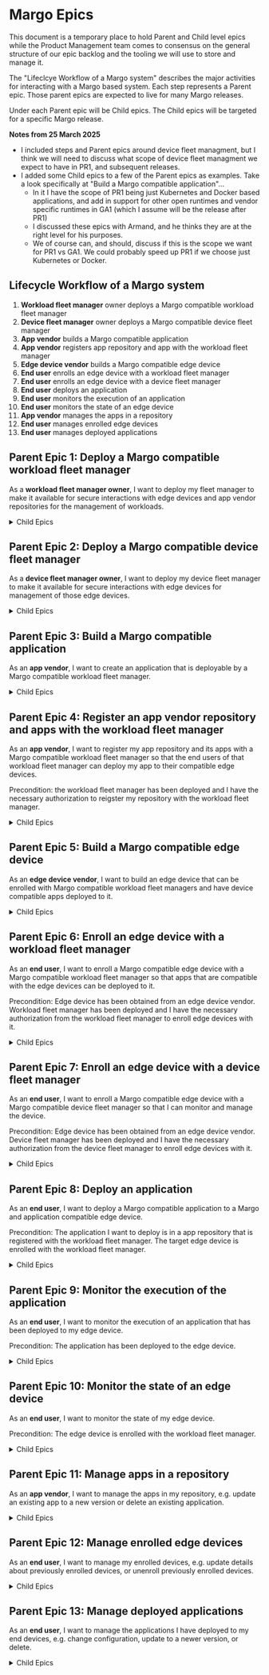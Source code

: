 # Margo Epics

This document is a temporary place to hold Parent and Child level epics while the Product Management team comes to consensus on the general structure of our epic backlog and the tooling we will use to store and manage it.

The "Lifeclcye Workflow of a Margo system" describes the major activities for interacting with a Margo based system. Each step represents a Parent epic. Those parent epics are expected to live for many Margo releases.

Under each Parent epic will be Child epics. The Child epics will be targeted for a specific Margo release.

**Notes from 25 March 2025**
- I included steps and Parent epics around device fleet managment, but I think we will need to discuss what scope of device fleet managment we expect to have in PR1, and subsequent releases.
- I added some Child epics to a few of the Parent epics as examples. Take a look specifically at "Build a Margo compatible application"...
	- In it I have the scope of PR1 being just Kubernetes and Docker based applications, and add in support for other open runtimes and vendor specific runtimes in GA1 (which I assume will be the release after PR1)
	- I discussed these epics with Armand, and he thinks they are at the right level for his purposes.
	- We of course can, and should, discuss if this is the scope we want for PR1 vs GA1. We could probably speed up PR1 if we choose just Kubernetes or Docker. 

<!---
***
## Grandparent Epic
As an end user, I want to be able to use a fleet manager to deploy, manage, and monitor apps on my edge devices. Those apps may come from one to many applications vendors, and the edge devices may come from one to many device vendors. 
***
--->
## Lifecycle Workflow of a Margo system
1. **Workload fleet manager** owner deploys a Margo compatible workload fleet manager
2. **Device fleet manager** owner deploys a Margo compatible device fleet manager
3. **App vendor** builds a Margo compatible application
4. **App vendor** registers app repository and app with the workload fleet manager
5. **Edge device vendor** builds a Margo compatible edge device
6. **End user** enrolls an edge device with a workload fleet manager
7. **End user** enrolls an edge device with a device fleet manager
8. **End user** deploys an application
9. **End user** monitors the execution of an application
10. **End user** monitors the state of an edge device
11. **App vendor** manages the apps in a repository
12. **End user** manages enrolled edge devices
13. **End user** manages deployed applications

## Parent Epic 1: Deploy a Margo compatible workload fleet manager

As a **workload fleet manager owner**, I want to deploy my fleet manager to make it available for secure interactions with edge devices and app vendor repositories for the management of workloads.
<details>
	<summary>Child Epics</summary>

### Child Epic 1.1

As a workload fleet manager owner, I want the Margo spec to define...

- The APIs a workload fleet manager must support to be Margo compliant
- The mechanism for establishing trust with edge devices
- The mechanism for establishing trust with app vendor repositories

Release Target: PR1

</details>

## Parent Epic 2: Deploy a Margo compatible device fleet manager

As a **device fleet manager owner**, I want to deploy my device fleet manager to make it available for secure interactions with edge devices for management of those edge devices.
<details>
	<summary>Child Epics</summary>

### Child Epic 2.1

As a workload fleet manager owner, I want the Margo spec to define...

- The APIs a device fleet manager must support to be Margo compliant
- The mechanism for establishing trust with edge devices
- The mechanism for establishing trust with app vendor repositories

Release Target: GA1

</details>


## Parent Epic 3: Build a Margo compatible application
As an **app vendor**, I want to create an application that is deployable by a Margo compatible workload fleet manager.
<details>
	<summary>Child Epics</summary>

### Child Epic 3.1

As an app vendor, I want the Margo spec to define how to make a Margo compatible application. Specifically, I want the Margo spec to...
- Define the metadata, and format for that metadata, that is used to describe an application
- Define how the deployment specific configuration parameters for an application are described
- Describe the format for defining the edge device requirements of an application
	- The definition should include common standard attributes (e.g. CPU architecture, storage capacity), and also permit for vendor specific attributes.
- Allow an app to be deployed to a Kubernetes based end device, a Docker based end device, or both.

Release Target: PR1

### Child Epic 3.2

As an app vendor, in addition to Kubernetes and Docker, I want the Margo spec to allow me to create an application that requires an alternative open runtime environment or vendor specific runtime environment.

Release Target: GA1

</details>

## Parent Epic 4: Register an app vendor repository and apps with the workload fleet manager
As an **app vendor**, I want to register my app repository and its apps with a Margo compatible workload fleet manager so that the end users of that workload fleet manager can deploy my app to their compatible edge devices.

Precondition: the workload fleet manager has been deployed and I have the necessary authorization to reigster my repository with the workload fleet manager.
<details>
	<summary>Child Epics</summary>

### Child Epic 4.1: Register an app vendor repository with with the workload fleet manager, PR1 Spec
As an app vendor I want the Margo spec to define the mechanism used for an app repository to interact with a workload fleet manager, and the process to register an app repository and its apps with a workload fleet manager.

Release Target: PR1
</details>


## Parent Epic 5: Build a Margo compatible edge device
As an **edge device vendor**, I want to build an edge device that can be enrolled with Margo compatible workload fleet managers and have device compatible apps deployed to it.

<details>
	<summary>Child Epics</summary>
</details>


## Parent Epic 6: Enroll an edge device with a workload fleet manager
As an **end user**, I want to enroll a Margo compatible edge device with a Margo compatible workload fleet manager so that apps that are compatible with the edge devices can be deployed to it. 

Precondition: Edge device has been obtained from an edge device vendor. Workload fleet manager has been deployed and I have the necessary authorization from the workload fleet manager to enroll edge devices with it.

<details>
	<summary>Child Epics</summary>
</details>

## Parent Epic 7: Enroll an edge device with a device fleet manager
As an **end user**, I want to enroll a Margo compatible edge device with a Margo compatible device fleet manager so that I can monitor and manage the device. 

Precondition: Edge device has been obtained from an edge device vendor. Device fleet manager has been deployed and I have the necessary authorization from the device fleet manager to enroll edge devices with it.

<details>
	<summary>Child Epics</summary>
</details>

## Parent Epic 8: Deploy an application
As an **end user**, I want to deploy a Margo compatible application to a Margo and application compatible edge device.

Precondition: The application I want to deploy is in a app repository that is registered with the workload fleet manager. The target edge device is enrolled with the workload fleet manager. 

<details>
	<summary>Child Epics</summary>
</details>

## Parent Epic 9: Monitor the execution of the application
As an **end user**, I want to monitor the execution of an application that has been deployed to my edge device.

Precondition: The application has been deployed to the edge device.

<details>
	<summary>Child Epics</summary>
</details>

## Parent Epic 10: Monitor the state of an edge device
As an **end user**, I want to monitor the state of my edge device.

Precondition: The edge device is enrolled with the workload fleet manager.

<details>
	<summary>Child Epics</summary>
</details>

## Parent Epic 11: Manage apps in a repository
As an **app vendor**, I want to manage the apps in my repository, e.g. update an existing app to a new version or delete an existing application.

<details>
	<summary>Child Epics</summary>
</details>

## Parent Epic 12: Manage enrolled edge devices
As an **end user**, I want to manage my enrolled devices, e.g. update details about previously enrolled devices, or unenroll previously enrolled devices.

<details>
	<summary>Child Epics</summary>
</details>

## Parent Epic 13: Manage deployed applications
As an **end user**, I want to manage the applications I have deployed to my end devices, e.g. change configuration, update to a newer version, or delete.

<details>
	<summary>Child Epics</summary>
</details>
